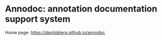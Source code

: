 Annodoc: annotation documentation support system
================================================

Home page: <https://daniloblera.github.io/annodoc>
